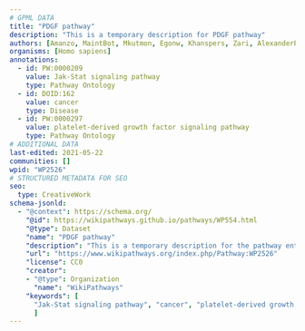 ```yaml
---
# GPML DATA
title: "PDGF pathway"
description: "This is a temporary description for PDGF pathway"
authors: [Amanzo, MaintBot, Mkutmon, Egonw, Khanspers, Zari, AlexanderPico, Eweitz]
organisms: [Homo sapiens]
annotations:
  - id: PW:0000209
    value: Jak-Stat signaling pathway
    type: Pathway Ontology
  - id: DOID:162
    value: cancer
    type: Disease
  - id: PW:0000297
    value: platelet-derived growth factor signaling pathway
    type: Pathway Ontology
# ADDITIONAL DATA
last-edited: 2021-05-22
communities: []
wpid: "WP2526"
# STRUCTURED METADATA FOR SEO
seo:
  type: CreativeWork
schema-jsonld:
  - "@context": https://schema.org/
    "@id": https://wikipathways.github.io/pathways/WP554.html
    "@type": Dataset
    "name": "PDGF pathway"
    "description": "This is a temporary description for the pathway entitled: PDGF pathway"
    "url": "https://www.wikipathways.org/index.php/Pathway:WP2526"
    "license": CC0
    "creator":
    - "@type": Organization
      "name": "WikiPathways"
    "keywords": [
      "Jak-Stat signaling pathway", "cancer", "platelet-derived growth factor signaling pathway",
      ]
---
```

